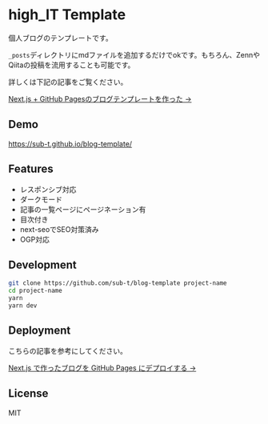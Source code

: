 # high_IT Template

個人ブログのテンプレートです。

`_posts`ディレクトリにmdファイルを追加するだけでokです。もちろん、ZennやQiitaの投稿を流用することも可能です。

詳しくは下記の記事をご覧ください。

[Next.js + GitHub Pagesのブログテンプレートを作った →](https://zenn.dev/subt/articles/957bd5d01485e1)

## Demo

https://sub-t.github.io/blog-template/

## Features

- レスポンシブ対応
- ダークモード
- 記事の一覧ページにページネーション有
- 目次付き
- next-seoでSEO対策済み
- OGP対応

## Development

```bash
git clone https://github.com/sub-t/blog-template project-name
cd project-name
yarn
yarn dev
```

## Deployment

こちらの記事を参考にしてください。

[Next.js で作ったブログを GitHub Pages にデプロイする →](https://jamband.github.io/blog/2021/08/deploy-nextjs-app-to-github-pages/)

## License

MIT
